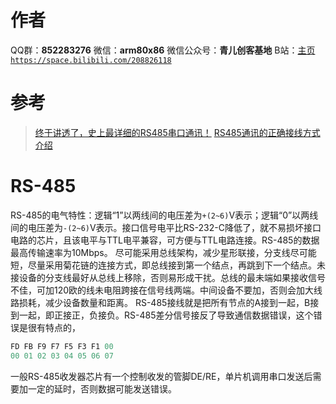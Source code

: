 ﻿# 作者
QQ群：**852283276**
微信：**arm80x86**
微信公众号：**青儿创客基地**
B站：[主页 `https://space.bilibili.com/208826118`](https://space.bilibili.com/208826118)

# 参考
> [终于讲透了，史上最详细的RS485串口通讯！](https://blog.csdn.net/weiqifa0/article/details/103917713)
> [RS485通讯的正确接线方式介绍](http://www.elecfans.com/emb/jiekou/20180208632574.html)

# RS-485
RS-485的电气特性：逻辑“1”以两线间的电压差为`+(2~6)`V表示；逻辑“0”以两线间的电压差为`-(2~6)`V表示。接口信号电平比RS-232-C降低了，就不易损坏接口电路的芯片，且该电平与TTL电平兼容，可方便与TTL电路连接。RS-485的数据最高传输速率为10Mbps。
尽可能采用总线架构，减少星形联接，分支线尽可能短，尽量采用菊花链的连接方式，即总线接到第一个结点，再跳到下一个结点。未接设备的分支线最好从总线上移除，否则易形成干扰。总线的最未端如果接收信号不佳，可加120欧的线未电阻跨接在信号线两端。中间设备不要加，否则会加大线路损耗，减少设备数量和距离。
RS-485接线就是把所有节点的A接到一起，B接到一起，即正接正，负接负。RS-485差分信号接反了导致通信数据错误，这个错误是很有特点的，
```c
FD FB F9 F7 F5 F3 F1 00 
00 01 02 03 04 05 06 07 
```
一般RS-485收发器芯片有一个控制收发的管脚DE/RE，单片机调用串口发送后需要加一定的延时，否则数据可能发送错误。
